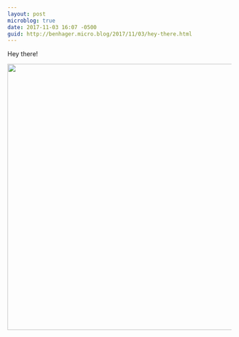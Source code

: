 ```yaml
---
layout: post
microblog: true
date: 2017-11-03 16:07 -0500
guid: http://benhager.micro.blog/2017/11/03/hey-there.html
---
```

Hey there!

<img src="http://hager.blog/uploads/2017/16871174ab.jpg" width="600" height="599" />
